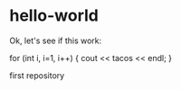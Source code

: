 # hello-world

Ok, let's see if this work:

for (int i, i=1, i++) { cout << tacos << endl; }

first repository
